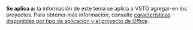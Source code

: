   **Se aplica a:** la información de este tema se aplica a VSTO agregar\-en los proyectos. Para obtener más información, consulte [características disponibles por tipo de aplicación y el proyecto de Office](../../vsto/features-available-by-office-application-and-project-type.md).

  